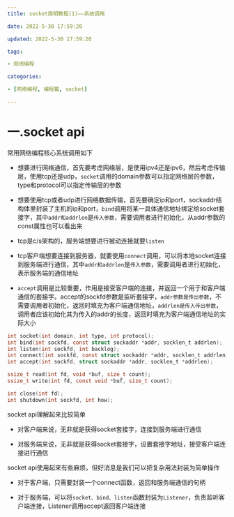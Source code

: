 ```yaml
---
title: socket简明教程(1)——系统调用

date: 2022-5-30 17:59:20

updated: 2022-5-30 17:59:20

tags:

- 网络编程

categories:

- [网络编程, 编程篇, socket]

---
```


# 一.socket api

常用网络编程核心系统调用如下

- 想要进行网络通信，首先要考虑网络层，是使用ipv4还是ipv6，然后考虑传输层，使用tcp还是udp，`socket`调用的domain参数可以指定网络层的参数，type和protocol可以指定传输层的参数

- 想要使用tcp或者udp进行网络数据传输，首先要确定ip和port，sockaddr结构体里封装了主机的ip和port，`bind`调用将某一具体通信地址绑定给socket套接字，其中`addr和addrlen`是`传入参数`，需要调用者进行初始化，从addr参数的const属性也可以看出来

- tcp是c/s架构的，服务端想要进行被动连接就要`listen`

- tcp客户端想要连接到服务器，就要使用`connect`调用，可以将本地socket连接到服务端进行通信，其中`addr和addrlen`是`传入参数`，需要调用者进行初始化，表示服务端的通信地址

- `accept`调用是比较重要，作用是接受客户端的连接，并返回一个用于和客户端通信的套接字。accept的sockfd参数是监听套接字，`addr参数是传出参数`，不需要调用者初始化，返回时填充为客户端通信地址，`addrlen是传入传出参数`，调用者应该初始化其为传入的addr的长度，返回时填充为客户端通信地址的实际大小

```c
int socket(int domain, int type, int protocol);
int bind(int sockfd, const struct sockaddr *addr, socklen_t addrlen);
int listen(int sockfd, int backlog);
int connect(int sockfd, const struct sockaddr *addr, socklen_t addrlen);
int accept(int sockfd, struct sockaddr *addr, socklen_t *addrlen);

ssize_t read(int fd, void *buf, size_t count);
ssize_t write(int fd, const void *buf, size_t count);

int close(int fd);
int shutdown(int sockfd, int how);
```

socket api理解起来比较简单

- 对客户端来说，无非就是获得socket套接字，连接到服务端进行通信

- 对服务端来说，无非就是获得socket套接字，设置套接字地址，接受客户端连接进行通信

socket api使用起来有些麻烦，但好消息是我们可以把复杂用法封装为简单操作

- 对于客户端，只需要封装一个connect函数，返回和服务端通信的句柄

- 对于服务端，可以将`socket、bind、listen`函数封装为`Listener`，负责监听客户端连接，Listener调用accept返回客户端连接
